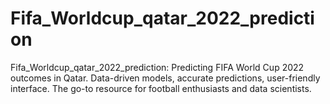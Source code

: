 # Fifa_Worldcup_qatar_2022_prediction
 Fifa_Worldcup_qatar_2022_prediction: Predicting FIFA World Cup 2022 outcomes in Qatar. Data-driven models, accurate predictions, user-friendly interface. The go-to resource for football enthusiasts and data scientists.

